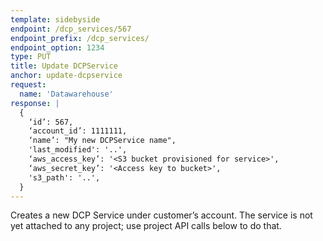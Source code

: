 ```yaml
---
template: sidebyside
endpoint: /dcp_services/567
endpoint_prefix: /dcp_services/
endpoint_option: 1234
type: PUT
title: Update DCPService
anchor: update-dcpservice
request:
  name: 'Datawarehouse'
response: |
  {
    ‘id’: 567,
    ‘account_id’: 1111111,
    ‘name’: "My new DCPService name",
    'last_modified': '..',
    ‘aws_access_key’: '<S3 bucket provisioned for service>',
    ‘aws_secret_key’: '<Access key to bucket>',
    's3_path': '..',
  }
---
```


Creates a new DCP Service under customer’s account. The service is not yet attached to any project; use project API calls below to do that.
